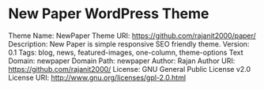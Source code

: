 # New Paper WordPress Theme 

Theme Name: NewPaper
Theme URI: https://github.com/rajanit2000/paper/
Description: New Paper is simple responsive SEO friendly theme. 
Version: 0.1
Tags:  blog, news, featured-images, one-column, theme-options
Text Domain: newpaper
Domain Path: newpaper
Author: Rajan
Author URI: https://github.com/rajanit2000/
License: GNU General Public License v2.0
License URI: http://www.gnu.org/licenses/gpl-2.0.html
